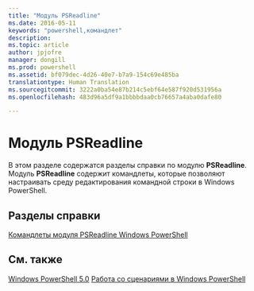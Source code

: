 ```yaml
---
title: "Модуль PSReadline"
ms.date: 2016-05-11
keywords: "powershell,командлет"
description: 
ms.topic: article
author: jpjofre
manager: dongill
ms.prod: powershell
ms.assetid: bf079dec-4d26-40e7-b7a9-154c69e485ba
translationtype: Human Translation
ms.sourcegitcommit: 3222a0ba54e87b214c5ebf64e587f920d531956a
ms.openlocfilehash: 483d96a5df9a1bbbbdaa0cb76657a4aba0dafe80

---
```


# Модуль PSReadline
В этом разделе содержатся разделы справки по модулю **PSReadline**. Модуль **PSReadline** содержит командлеты, которые позволяют настраивать среду редактирования командной строки в Windows PowerShell.

## Разделы справки
[Командлеты модуля PSReadline Windows PowerShell](https://technet.microsoft.com/en-us/library/ed48e832-95f9-4577-bf56-a7e5aa9630ba)

## См. также
[Windows PowerShell 5.0](Windows-PowerShell-5.0.md)
[Работа со сценариями в Windows PowerShell](../../getting-started/fundamental/Scripting-with-Windows-PowerShell.md)




<!--HONumber=Aug16_HO4-->



